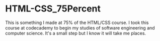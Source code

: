 # HTML-CSS_75Percent
This is something I made at 75% of the HTML/CSS course.
I took this course at codecademy to begin my studies of software engineering and computer science.
It's a small step but I know it will take me places.
